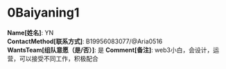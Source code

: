 # 0Baiyaning1

**Name[姓名]**: YN  
**ContactMethod[联系方式]**: B19956083077/@Aria0516  
**WantsTeam[组队意愿（是/否）]**: 是
**Comment[备注]**: web3小白，会设计，运营，可以接受不同工作，积极配合  
